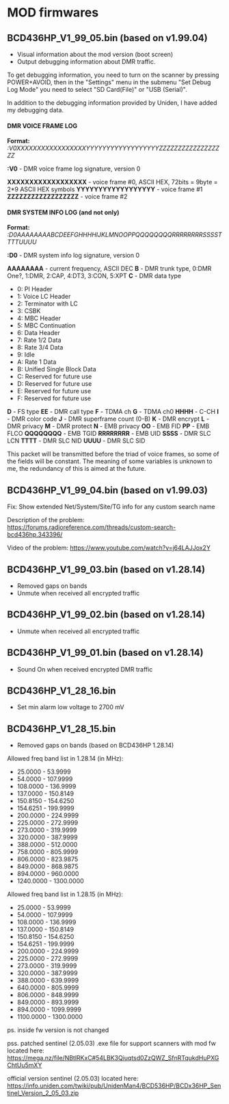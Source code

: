 # MOD firmwares

## BCD436HP_V1_99_05.bin (based on v1.99.04)
* Visual information about the mod version (boot screen)
* Output debugging information about DMR traffic.

To get debugging information, you need to turn on the scanner by pressing POWER+AVOID, 
then in the "Settings" menu in the submenu "Set Debug Log Mode" you need to select 
"SD Card(File)" or "USB (Serial)".

In addition to the debugging information provided by Uniden, I have added my debugging data.

#### DMR VOICE FRAME LOG
**Format:**
*:V0XXXXXXXXXXXXXXXXXYYYYYYYYYYYYYYYYYYZZZZZZZZZZZZZZZZZZ*

**:V0** - DMR voice frame log signature, version 0

**XXXXXXXXXXXXXXXXXX** - voice frame #0, ASCII HEX, 72bits = 9byte = 2*9 ASCII HEX symbols
**YYYYYYYYYYYYYYYYYY** - voice frame #1
**ZZZZZZZZZZZZZZZZZZ** - voice frame #2

#### DMR SYSTEM INFO LOG (and not only)
**Format:**
*:D0AAAAAAAABCDEEFGHHHHIJKLMNOOPPQQQQQQQQRRRRRRRRSSSSTTTTUUUU*

**:D0** - DMR system info log signature, version 0

**AAAAAAAA** - current frequency, ASCII DEC
**B** - DMR trunk type, 0:DMR One?, 1:DMR, 2:CAP, 4:DT3, 3:CON, 5:XPT
**C** - DMR data type
- 0: PI Header
- 1: Voice LC Header
- 2: Terminator with LC
- 3: CSBK
- 4: MBC Header
- 5: MBC Continuation
- 6: Data Header
- 7: Rate 1/2 Data
- 8: Rate 3/4 Data
- 9: Idle
- A: Rate 1 Data
- B: Unified Single Block Data
- C: Reserved for future use
- D: Reserved for future use
- E: Reserved for future use
- F: Reserved for future use

**D** - FS type
**EE** - DMR call type
**F** - TDMA ch
**G** - TDMA ch0
**HHHH** - C-CH
**I** - DMR color code
**J** - DMR superframe count (0-B)
**K** - DMR encrypt
**L** - DMR privacy 
**M** - DMR protect
**N** - EMB privacy
**OO** - EMB FID
**PP** - EMB FLCO
**QQQQQQQQ** - EMB TGID
**RRRRRRRR** - EMB UID
**SSSS** - DMR SLC LCN
**TTTT** - DMR SLC NID
**UUUU** - DMR SLC SID

This packet will be transmitted before the triad of voice frames, so some of the fields will be constant. The meaning of some variables is unknown to me, the redundancy of this is aimed at the future.

## BCD436HP_V1_99_04.bin (based on v1.99.03)

Fix: Show extended Net/System/Site/TG info for any custom search name

Description of the problem: https://forums.radioreference.com/threads/custom-search-bcd436hp.343396/

Video of the problem: https://www.youtube.com/watch?v=j64LAJJox2Y

## BCD436HP_V1_99_03.bin (based on v1.28.14)

* Removed gaps on bands
* Unmute when received all encrypted traffic

## BCD436HP_V1_99_02.bin (based on v1.28.14)

* Unmute when received all encrypted traffic

## BCD436HP_V1_99_01.bin (based on v1.28.14)

* Sound On when received encrypted DMR traffic

## BCD436HP_V1_28_16.bin

* Set min alarm low voltage to 2700 mV

## BCD436HP_V1_28_15.bin

* Removed gaps on bands (based on BCD436HP 1.28.14)

Allowed freq band list in 1.28.14 (in MHz):

- 25.0000 - 53.9999
- 54.0000 - 107.9999
- 108.0000 - 136.9999
- 137.0000 - 150.8149
- 150.8150 - 154.6250
- 154.6251 - 199.9999
- 200.0000 - 224.9999
- 225.0000 - 272.9999
- 273.0000 - 319.9999
- 320.0000 - 387.9999
- 388.0000 - 512.0000
- 758.0000 - 805.9999
- 806.0000 - 823.9875
- 849.0000 - 868.9875
- 894.0000 - 960.0000
- 1240.0000 - 1300.0000 

Allowed freq band list in 1.28.15 (in MHz):

- 25.0000 - 53.9999
- 54.0000 - 107.9999
- 108.0000 - 136.9999
- 137.0000 - 150.8149
- 150.8150 - 154.6250
- 154.6251 - 199.9999
- 200.0000 - 224.9999
- 225.0000 - 272.9999
- 273.0000 - 319.9999
- 320.0000 - 387.9999
- 388.0000 - 639.9999
- 640.0000 - 805.9999
- 806.0000 - 848.9999
- 849.0000 - 893.9999
- 894.0000 - 1099.9999
- 1100.0000 - 1300.0000 

ps. inside fw version is not changed

pss. patched sentinel (2.05.03) .exe file for support scanners with mod fw located here: https://mega.nz/file/NBtlRKxC#54LBK3Qiuqtsd0ZzQWZ_SfnRTqukdHuPXGChtUu5mXY

official version sentinel (2.05.03) located here: https://info.uniden.com/twiki/pub/UnidenMan4/BCD536HP/BCDx36HP_Sentinel_Version_2_05_03.zip


